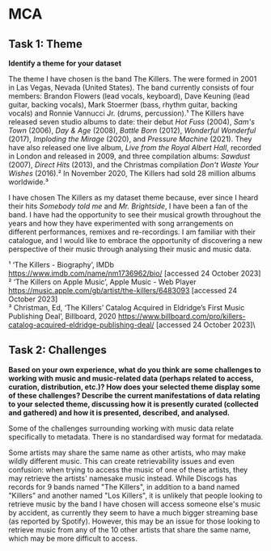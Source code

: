 # MCA

## Task 1: Theme
**Identify a theme for your dataset**

The theme I have chosen is the band The Killers. The were formed in 2001 in Las Vegas, Nevada (United States). The band currently consists of four members: Brandon Flowers (lead vocals, keyboard), Dave Keuning (lead guitar, backing vocals), Mark Stoermer (bass, rhythm guitar, backing vocals) and Ronnie Vannucci Jr. (drums, percussion).¹ The Killers have released seven studio albums to date: their debut _Hot Fuss_ (2004), _Sam's Town_ (2006), _Day & Age_  (2008), _Battle Born_ (2012), _Wonderful Wonderful_ (2017), _Imploding the Mirage_ (2020), and _Pressure Machine_ (2021). They have also released one live album, _Live from the Royal Albert Hall_, recorded in London and released in 2009, and three compilation albums: _Sawdust_ (2007), _Direct Hits_ (2013), and the Christmas compilation _Don't Waste Your Wishes_ (2016).² In November 2020, The Killers had sold 28 million albums worldwide.³

I have chosen The Killers as my dataset theme because, ever since I heard their hits _Somebody told me_ and _Mr. Brightside_, I have been a fan of the band. I have had the opportunity to see their musical growth throughout the years and how they have experimented with song arrangements on different performances, remixes and re-recordings. I am familiar with their catalogue, and I would like to embrace the opportunity of discovering a new perspective of their music through analysing their music and music data.

¹ ‘The Killers - Biography’, IMDb <https://www.imdb.com/name/nm1736962/bio/> [accessed 24 October 2023]\
² ‘The Killers on Apple Music’, Apple Music - Web Player <https://music.apple.com/gb/artist/the-killers/6483093> [accessed 24 October 2023]\
³ Christman, Ed, ‘The Killers’ Catalog Acquired in Eldridge’s First Music Publishing Deal’, Billboard, 2020 <https://www.billboard.com/pro/killers-catalog-acquired-eldridge-publishing-deal/> [accessed 24 October 2023]\

## Task 2: Challenges
**Based on your own experience, what do you think are some challenges to working with music and music-related data (perhaps related to access, curation, distribution, etc.)? How does your selected theme display some of these challenges? Describe the current manifestations of data relating to your selected theme, discussing how it is presently curated (collected and gathered) and how it is presented, described, and analysed.**

Some of the challenges surrounding working with music data relate specifically to metadata.
There is no standardised way format for medatada.

Some artists may share the same name as other artists, who may make wildly different music. This can create retrievability issues and even confusion: when trying to access the music of one of these artists, they may retrieve the artists' namesake music instead. While Discogs has records for 9 bands named "The Killers", in addition to a band named "Killers" and another named "Los Killers", it is unlikely that people looking to retrieve music by the band I have chosen will access someone else's music by accident, as currently they seem to have a much bigger streaming base (as reported by Spotify). However, this may be an issue for those looking to retrieve music from any of the 10 other artists that share the same name, which may be more difficult to access.

